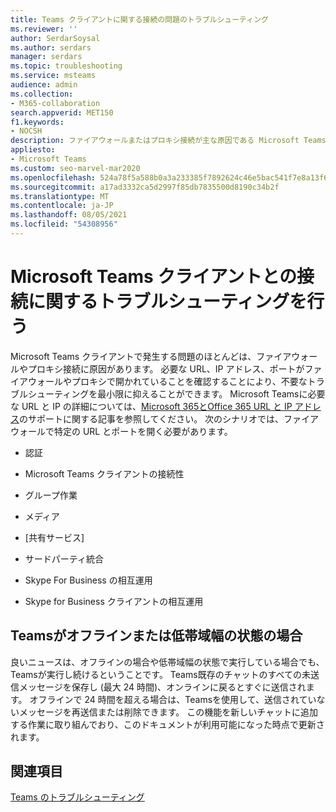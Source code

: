 ```yaml
---
title: Teams クライアントに関する接続の問題のトラブルシューティング
ms.reviewer: ''
author: SerdarSoysal
ms.author: serdars
manager: serdars
ms.topic: troubleshooting
ms.service: msteams
audience: admin
ms.collection:
- M365-collaboration
search.appverid: MET150
f1.keywords:
- NOCSH
description: ファイアウォールまたはプロキシ接続が主な原因である Microsoft Teams クライアントの接続性の問題をトラブルシューティングする方法について説明します。
appliesto:
- Microsoft Teams
ms.custom: seo-marvel-mar2020
ms.openlocfilehash: 524a78f5a588b0a3a233385f7892624c46e5bac541f7e8a13f647e541b0ffbff
ms.sourcegitcommit: a17ad3332ca5d2997f85db7835500d8190c34b2f
ms.translationtype: MT
ms.contentlocale: ja-JP
ms.lasthandoff: 08/05/2021
ms.locfileid: "54308956"
---
```

# <a name="troubleshoot-connectivity-issues-with-the-microsoft-teams-client"></a>Microsoft Teams クライアントとの接続に関するトラブルシューティングを行う

Microsoft Teams クライアントで発生する問題のほとんどは、ファイアウォールやプロキシ接続に原因があります。 必要な URL、IP アドレス、ポートがファイアウォールやプロキシで開かれていることを確認することにより、不要なトラブルシューティングを最小限に抑えることができます。 Microsoft Teamsに必要な URL と IP の詳細については、[Microsoft 365とOffice 365 URL と IP アドレス](https://support.office.com/article/Office-365-URLs-and-IP-address-ranges-8548a211-3fe7-47cb-abb1-355ea5aa88a2)のサポートに関する記事を参照してください。 次のシナリオでは、ファイアウォールで特定の URL とポートを開く必要があります。

- 認証

- Microsoft Teams クライアントの接続性

- グループ作業

- メディア

- [共有サービス]

- サードパーティ統合

- Skype For Business の相互運用

- Skype for Business クライアントの相互運用

## <a name="when-teams-is-offline-or-in-low-bandwidth-conditions"></a>Teamsがオフラインまたは低帯域幅の状態の場合

良いニュースは、オフラインの場合や低帯域幅の状態で実行している場合でも、Teamsが実行し続けるということです。 Teams既存のチャットのすべての未送信メッセージを保存し (最大 24 時間)、オンラインに戻るとすぐに送信されます。 オフラインで 24 時間を超える場合は、Teamsを使用して、送信されていないメッセージを再送信または削除できます。 この機能を新しいチャットに追加する作業に取り組んでおり、このドキュメントが利用可能になった時点で更新されます。

## <a name="related-topics"></a>関連項目

[Teams のトラブルシューティング](/MicrosoftTeams/troubleshoot/teams)